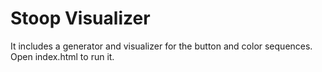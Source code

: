 # Stoop Visualizer
It includes a generator and visualizer for the button and color sequences. Open index.html to run it.
